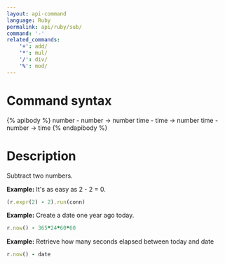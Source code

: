 ```yaml
---
layout: api-command 
language: Ruby
permalink: api/ruby/sub/
command: '-'
related_commands:
    '+': add/
    '*': mul/
    '/': div/
    '%': mod/
---
```


# Command syntax #

{% apibody %}
number - number &rarr; number
time - time &rarr; number
time - number &rarr; time
{% endapibody %}

# Description #

Subtract two numbers.

__Example:__ It's as easy as 2 - 2 = 0.

```rb
(r.expr(2) - 2).run(conn)
```


__Example:__ Create a date one year ago today.

```rb
r.now() - 365*24*60*60
```


__Example:__ Retrieve how many seconds elapsed between today and date

```rb
r.now() - date
```

